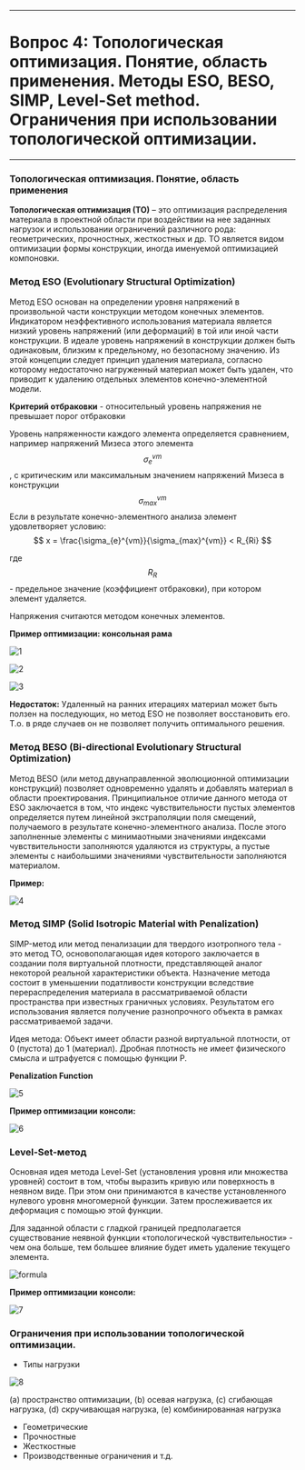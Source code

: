 ___
# Вопрос 4: Топологическая оптимизация. Понятие, область применения. Методы ESO, BESO, SIMP, Level-Set method. Ограничения при использовании топологической оптимизации.
___

### Топологическая оптимизация. Понятие, область применения

**Топологическая оптимизация (ТО)** – это оптимизация распределения материала в проектной области при воздействии на нее заданных нагрузок и использовании ограничений различного рода:  геометрических, прочностных, жесткостных и др. ТО является видом оптимизации формы конструкции, иногда именуемой оптимизацией компоновки.

### Метод ESO (Evolutionary Structural Optimization)

Метод ESO основан на определении уровня напряжений в произвольной части конструкции методом конечных элементов. Индикатором неэффективного использования материала является низкий уровень напряжений (или деформаций) в той или иной части конструкции.
В идеале уровень напряжений в конструкции должен быть одинаковым, близким к предельному, но безопасному значению.
Из этой концепции следует принцип удаления материала, согласно которому недостаточно нагруженный материал может быть удален, что приводит к удалению отдельных элементов конечно-элементной модели.

**Критерий отбраковки** - относительный уровень напряжения не превышает порог отбраковки

Уровень напряженности каждого элемента определяется сравнением, например напряжений Мизеса этого элемента $$ \sigma_{e}^{vm} $$, с критическим или максимальным значением напряжений Мизеса в конструкции $$ \sigma_{max}^{vm} $$
Если в результате конечно-элементного анализа элемент удовлетворяет условию:
$$
x = \frac{\sigma_{e}^{vm}}{\sigma_{max}^{vm}} < R_{Ri}
$$

где $$ R_{R} $$ - предельное значение (коэффициент отбраковки), при котором элемент удаляется.

Напряжения считаются методом конечных элементов.

**Пример оптимизации: консольная рама**

![1](../resources/imgs/4_1.png)

![2](../resources/imgs/4_2.png)

![3](../resources/imgs/4_3.png)

**Недостаток:** Удаленный на ранних итерациях материал может быть ползен на последующих, но метод ESO не позволяет восстановить его. Т.о. в ряде случаев он не позволяет получить оптимального решения.

### Метод BESO (Bi-directional Evolutionary Structural Optimization)

Метод BESO (или метод двунаправленной эволюционной оптимизации конструкций) позволяет одновременно удалять и добавлять материал в области проектирования. Принципиальное отличие данного метода от ESO заключается в том, что индекс чувствительности пустых элементов определяется путем линейной экстраполяции поля смещений, получаемого в результате конечно-элементного анализа. После этого заполненные элементы с минимаотными значениями индексами чувствительности заполняются удаляются из структуры, а пустые элементы с наибольшими значениями чувствительности заполняются материалом.

**Пример:**

![4](../resources/imgs/4_4.png)

### Метод SIMP (Solid Isotropic Material with Penalization)

SIMP-метод или метод пенализации для твердого изотропного тела - это метод ТО, основополагающая идея которого заключается в создании поля виртуальной плотности, представляющей аналог некоторой реальной характеристики объекта. Назначение метода состоит в уменьшении податливости конструкции вследствие перераспределения материала в рассматриваемой области пространства при известных граничных условиях. Результатом его использования является получение разнопрочного объекта в рамках рассматриваемой задачи.

Идея метода:
Объект имеет области разной виртуальной плотности, от 0 (пустота) до 1 (материал).
Дробная плотность не имеет физического смысла и штрафуется с помощью функции P.

**Penalization Function**

![5](../resources/imgs/4_5.png)

**Пример оптимизации консоли:**

![6](../resources/imgs/4_6.png)

### Level-Set-метод

Основная идея метода Level-Set (установления уровня или множества уровней) состоит в том, чтобы выразить кривую или поверхность в неявном виде. При этом они принимаются в качестве установленного нулевого уровня многомерной функции. Затем прослеживается их деформация с помощью этой функции.

Для заданной области с гладкой границей предполагается существование неявной функции «топологической чувствительности» - чем она больше, тем большее влияние будет иметь удаление текущего элемента.

![formula](../resources/imgs/4_formula.JPG)

**Пример оптимизации консоли:**

![7](../resources/imgs/4_7.png)

### Ограничения при использовании топологической оптимизации.

* Типы нагрузки

![8](../resources/imgs/4_8.png)

(a) пространство оптимизации, (b) осевая нагрузка, (c) сгибающая нагрузка, (d) скручивающая нагрузка, (e) комбинированная нагрузка

* Геометрические
* Прочностные
* Жесткостные
* Производственные ограничения
и т.д.